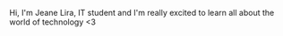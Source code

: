 Hi, I'm Jeane Lira, IT student and I'm really excited to learn all about the world of technology <3

<!---
jeanelira/jeanelira is a ✨ special ✨ repository because its `README.md` (this file) appears on your GitHub profile.
You can click the Preview link to take a look at your changes.
--->
